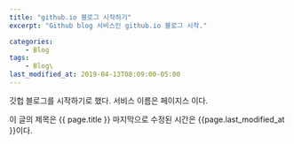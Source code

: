 ```yaml
---
title: "github.io 블로그 시작하기"
excerpt: "Github blog 서비스인 github.io 블로그 시작."

categories:
	- Blog
tags:
	- Blog\
last_modified_at: 2019-04-13T08:09:00-05:00
---
```


깃헙 블로그를 시작하기로 했다.
서비스 이름은 페이지스 이다.

이 글의 제목은 {{ page.title }}
마지막으로 수정된 시간은 {{page.last_modified_at }}이다.
